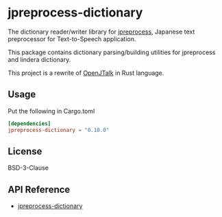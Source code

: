 # jpreprocess-dictionary

The dictionary reader/writer library for [jpreprocess](https://crates.io/crates/jpreprocess),
Japanese text preprocessor for Text-to-Speech application.

This package contains dictionary parsing/building utilities for jpreprocess and lindera dictionary.

This project is a rewrite of [OpenJTalk](http://open-jtalk.sourceforge.net/) in Rust language.

## Usage

Put the following in Cargo.toml

```toml
[dependencies]
jpreprocess-dictionary = "0.10.0"
```

## License

BSD-3-Clause

## API Reference

- [jpreprocess-dictionary](https://docs.rs/jpreprocess-dictionary)
